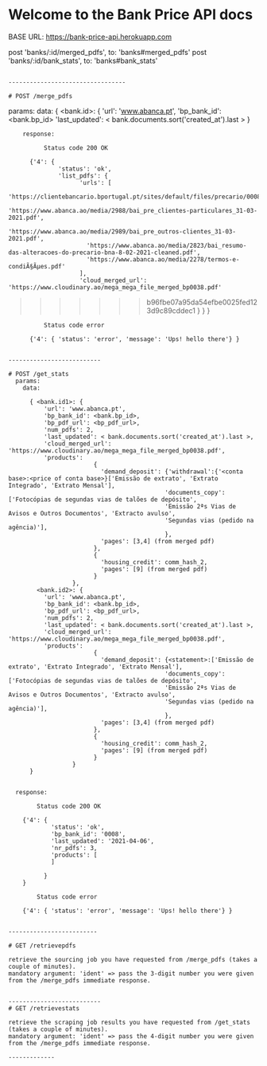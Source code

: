 # Welcome to the Bank Price API docs

BASE URL: https://bank-price-api.herokuapp.com

post 'banks/:id/merged_pdfs', to: 'banks#merged_pdfs'
post 'banks/:id/bank_stats', to:  'banks#bank_stats'
```

---------------------------------

# POST /merge_pdfs
```
  params:
    data:
          { <bank.id>: {
              'url': 'www.abanca.pt',
              'bp_bank_id': <bank.bp_id>
              'last_updated': < bank.documents.sort('created_at').last >
          }
```
    response:

          Status code 200 OK
```
          {'4': {
                  'status': 'ok',
                  'list_pdfs': {
                        'urls': [
                          'https://clientebancario.bportugal.pt/sites/default/files/precario/0008_/0008_PRE.pdf',
                          'https://www.abanca.ao/media/2988/bai_pre_clientes-particulares_31-03-2021.pdf',
                          'https://www.abanca.ao/media/2989/bai_pre_outros-clientes_31-03-2021.pdf',
                          'https://www.abanca.ao/media/2823/bai_resumo-das-alteracoes-do-precario-bna-8-02-2021-cleaned.pdf',
                          'https://www.abanca.ao/media/2278/termos-e-condiÃ§Ãµes.pdf'
                        ],
                        'cloud_merged_url': 'https://www.cloudinary.ao/mega_mega_file_merged_bp0038.pdf'
>>>>>>> b96fbe07a95da54efbe0025fed123d9c89cddec1
                  }
                }
          }
```
          Status code error
```
          {'4': { 'status': 'error', 'message': 'Ups! hello there'} }
```

--------------------------

# POST /get_stats
  params:
    data:
```
          { <bank.id1>: {
              'url': 'www.abanca.pt',
              'bp_bank_id': <bank.bp_id>,
              'bp_pdf_url': <bp_pdf_url>,
              'num_pdfs': 2,
              'last_updated': < bank.documents.sort('created_at').last >,
              'cloud_merged_url': 'https://www.cloudinary.ao/mega_mega_file_merged_bp0038.pdf',
              'products':
                            {
                              'demand_deposit': {'withdrawal':{'<conta base>:<price of conta base>}['Emissão de extrato', 'Extrato Integrado', 'Extrato Mensal'],
                                                'documents_copy':['Fotocópias de segundas vias de talões de depósito',
                                                'Emissão 2ªs Vias de Avisos e Outros Documentos', 'Extracto avulso',
                                                'Segundas vias (pedido na agência)'],
                                                },
                              'pages': [3,4] (from merged pdf)
                            },
                            {
                              'housing_credit': comm_hash_2,
                              'pages': [9] (from merged pdf)
                            }
                      },
            <bank.id2>: {
              'url': 'www.abanca.pt',
              'bp_bank_id': <bank.bp_id>,
              'bp_pdf_url': <bp_pdf_url>,
              'num_pdfs': 2,
              'last_updated': < bank.documents.sort('created_at').last >,
              'cloud_merged_url': 'https://www.cloudinary.ao/mega_mega_file_merged_bp0038.pdf',
              'products':
                            {
                              'demand_deposit': {<statement>:['Emissão de extrato', 'Extrato Integrado', 'Extrato Mensal'],
                                                'documents_copy':['Fotocópias de segundas vias de talões de depósito',
                                                'Emissão 2ªs Vias de Avisos e Outros Documentos', 'Extracto avulso',
                                                'Segundas vias (pedido na agência)'],
                                                },
                              'pages': [3,4] (from merged pdf)
                            },
                            {
                              'housing_credit': comm_hash_2,
                              'pages': [9] (from merged pdf)
                            }
                      }
          }
```

  response:

        Status code 200 OK
```
        {'4': {
                'status': 'ok',
                'bp_bank_id': '0008',
                'last_updated': '2021-04-06',
                'nr_pdfs': 3,
                'products': [
                ]

              }
        }
```
        Status code error
```
        {'4': { 'status': 'error', 'message': 'Ups! hello there'} }
```

-------------------------

# GET /retrievepdfs

retrieve the sourcing job you have requested from /merge_pdfs (takes a couple of minutes).
mandatory argument: 'ident' => pass the 3-digit number you were given from the /merge_pdfs immediate response.


--------------------------
# GET /retrievestats

retrieve the scraping job results you have requested from /get_stats (takes a couple of minutes).
mandatory argument: 'ident' => pass the 4-digit number you were given from the /merge_pdfs immediate response.

-------------
